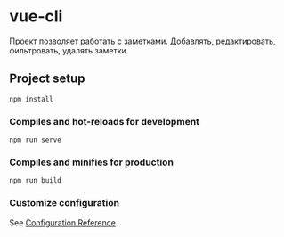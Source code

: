 # vue-cli 
 
Проект позволяет работать с заметками. Добавлять, редактировать, фильтровать, удалять заметки.  
## Project setup
```
npm install
```

### Compiles and hot-reloads for development
```
npm run serve
```

### Compiles and minifies for production
```
npm run build
```

### Customize configuration
See [Configuration Reference](https://cli.vuejs.org/config/).
